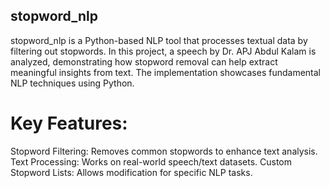 ## stopword_nlp
stopword_nlp is a Python-based NLP tool that processes textual data by filtering out stopwords. 
In this project, a speech by Dr. APJ Abdul Kalam is analyzed, demonstrating how stopword removal can help extract meaningful insights from text. The implementation showcases fundamental NLP techniques using Python.

# Key Features:
Stopword Filtering: Removes common stopwords to enhance text analysis.
Text Processing: Works on real-world speech/text datasets.
Custom Stopword Lists: Allows modification for specific NLP tasks.
